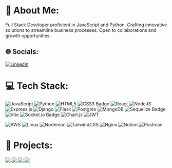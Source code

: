 # 💫 About Me:
Full Stack Developer proficient in JavaScript and Python. Crafting innovative solutions to streamline business processes. Open to collaborations and growth opportunities.

## 🌐 Socials:
[![LinkedIn](https://img.shields.io/badge/LinkedIn-%230077B5.svg?logo=linkedin&logoColor=white)](https://linkedin.com/in/fgrob) 

# 💻 Tech Stack:
![JavaScript](https://img.shields.io/badge/javascript-%23323330.svg?style=for-the-badge&logo=javascript&logoColor=%23F7DF1E)
![Python](https://img.shields.io/badge/python-3670A0?style=for-the-badge&logo=python&logoColor=ffdd54) 
![HTML5](https://img.shields.io/badge/html5-%23E34F26.svg?style=for-the-badge&logo=html5&logoColor=white)
![CSS3 Badge](https://img.shields.io/badge/CSS3-1572B6?logo=css3&logoColor=fff&style=for-the-badge)
![React](https://img.shields.io/badge/react-%2320232a.svg?style=for-the-badge&logo=react&logoColor=%2361DAFB)
![NodeJS](https://img.shields.io/badge/node.js-6DA55F?style=for-the-badge&logo=node.js&logoColor=white)
![Express.js](https://img.shields.io/badge/express.js-%23404d59.svg?style=for-the-badge&logo=express&logoColor=%2361DAFB)
![Django](https://img.shields.io/badge/django-%23092E20.svg?style=for-the-badge&logo=django&logoColor=white)
![Flask](https://img.shields.io/badge/flask-%23000.svg?style=for-the-badge&logo=flask&logoColor=white)
![Postgres](https://img.shields.io/badge/postgres-%23316192.svg?style=for-the-badge&logo=postgresql&logoColor=white)
![MongoDB](https://img.shields.io/badge/MongoDB-%234ea94b.svg?style=for-the-badge&logo=mongodb&logoColor=white)
![Sequelize Badge](https://img.shields.io/badge/Sequelize-52B0E7?logo=sequelize&logoColor=fff&style=for-the-badge)
![Vite](https://img.shields.io/badge/vite-%23646CFF.svg?style=for-the-badge&logo=vite&logoColor=white)
![Socket.io Badge](https://img.shields.io/badge/Socket.io-010101?logo=socketdotio&logoColor=fff&style=for-the-badge)
![Chart.js](https://img.shields.io/badge/chart.js-F5788D.svg?style=for-the-badge&logo=chart.js&logoColor=white)
![JWT](https://img.shields.io/badge/JWT-black?style=for-the-badge&logo=JSON%20web%20tokens)

![AWS](https://img.shields.io/badge/AWS-%23FF9900.svg?style=for-the-badge&logo=amazon-aws&logoColor=white) 
![Linux](https://img.shields.io/badge/Linux-FCC624?style=for-the-badge&logo=linux&logoColor=black)
![Nodemon](https://img.shields.io/badge/NODEMON-%23323330.svg?style=for-the-badge&logo=nodemon&logoColor=%BBDEAD)
![TailwindCSS](https://img.shields.io/badge/tailwindcss-%2338B2AC.svg?style=for-the-badge&logo=tailwind-css&logoColor=white)
![Nginx](https://img.shields.io/badge/nginx-%23009639.svg?style=for-the-badge&logo=nginx&logoColor=white)
![Notion](https://img.shields.io/badge/Notion-%23000000.svg?style=for-the-badge&logo=notion&logoColor=white)
![Postman](https://img.shields.io/badge/Postman-FF6C37?style=for-the-badge&logo=postman&logoColor=white)

# :handbag: Projects:

<a href="https://github.com/fgrob/petrolanet-demo">
 <img align="center" src="https://github-readme-stats.vercel.app/api/pin/?username=fgrob&repo=petrolanet-demo&theme=github_dark" />
</a>

<a href="https://github.com/fgrob/innanet-demo">
 <img align="center" src="https://github-readme-stats.vercel.app/api/pin/?username=fgrob&repo=innanet-demo&theme=github_dark" />
</a>

<a href="https://github.com/fgrob/auth-js-jwt-fullstack-example">
 <img align="center" src="https://github-readme-stats.vercel.app/api/pin/?username=fgrob&repo=auth-js-jwt-fullstack-example&theme=github_dark" />
</a>

<a href="https://github.com/fgrob/scraping_dojo">
 <img align="center" src="https://github-readme-stats.vercel.app/api/pin/?username=fgrob&repo=scraping_dojo&theme=github_dark" />
</a>


